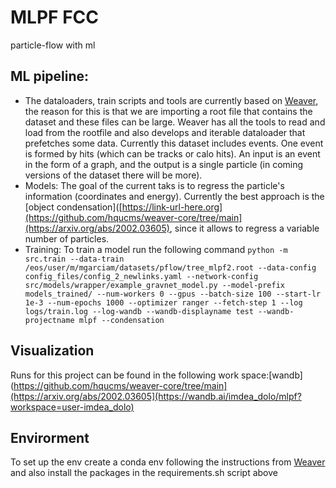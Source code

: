 # MLPF FCC
particle-flow with ml 


## ML pipeline:
- The dataloaders, train scripts and tools are currently based on [Weaver](https://github.com/hqucms/weaver-core/tree/main), the reason for this is that we are importing a root file that contains the dataset and these files can be large. Weaver has all the tools to read and load from the rootfile and also develops and iterable dataloader that prefetches some data. Currently this dataset includes events. One event is formed by hits (which can be tracks or calo hits). An input is an event in the form of a graph, and the output is a single particle (in coming versions of the dataset there will be more). 
- Models: The goal of the current taks is to regress the particle's information (coordinates and energy). Currently the best approach is the [object condensation]([https://link-url-here.org](https://github.com/hqucms/weaver-core/tree/main](https://arxiv.org/abs/2002.03605), since it allows to regress a variable number of particles. 
- Training: To train a model run the following command 
`python -m src.train --data-train /eos/user/m/mgarciam/datasets/pflow/tree_mlpf2.root --data-config config_files/config_2_newlinks.yaml --network-config src/models/wrapper/example_gravnet_model.py --model-prefix models_trained/ --num-workers 0 --gpus --batch-size 100 --start-lr 1e-3 --num-epochs 1000 --optimizer ranger --fetch-step 1 --log logs/train.log --log-wandb --wandb-displayname test --wandb-projectname mlpf --condensation`

## Visualization 
Runs for this project can be found in the following work space:[wandb](https://github.com/hqucms/weaver-core/tree/main](https://arxiv.org/abs/2002.03605](https://wandb.ai/imdea_dolo/mlpf?workspace=user-imdea_dolo) 

## Envirorment 
To set up the env create a conda env following the instructions from [Weaver](https://github.com/hqucms/weaver-core/tree/main) and also install the packages in the requirements.sh script above 

